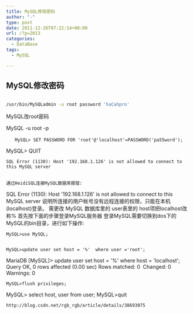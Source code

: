 ```yaml
---
title: MySQL修改密码
author: "-"
type: post
date: 2011-12-26T07:22:14+00:00
url: /?p=2013
categories:
  - DataBase
tags:
  - MySQL

---
```

## MySQL修改密码
```bash

/usr/bin/MySQLadmin -u root password 'haCahpro'

```

MySQL改root密码

MySQL -u root -p


  
    　　MySQL> SET PASSWORD FOR 'root'@'localhost'=PASSWORD('pa55word');
 MySQL> QUIT
  
  
  
  
    SQL Error (1130): Host '192.168.1.126' is not allowed to connect to this MySQL server
  
  
    通过HeidiSQL连接MySQL数据库报错: 
 SQL Error (1130): Host '192.168.1.126' is not allowed to connect to this MySQL server
 说明所连接的用户帐号没有远程连接的权限，只能在本机(localhost)登录。
 需更改 MySQL 数据库里的 user表里的 host项把localhost改称%
 首先按下面的步骤登录MySQL服务器
 登录MySQL需要切换到dos下的MySQL的bin目录，进行如下操作: 
  
  
    MySQL>use MySQL;
  
  
    MySQL>update user set host = '%'  where user ='root';
 MariaDB [MySQL]> update user set host = '%' where host = 'localhost';
 Query OK, 0 rows affected (0.00 sec)
 Rows matched: 0  Changed: 0  Warnings: 0
  
  
    MySQL>flush privileges;
 MySQL> select host, user from user;
 MySQL>quit
  
  
  
  
    http://blog.csdn.net/rgb_rgb/article/details/38693075
  
